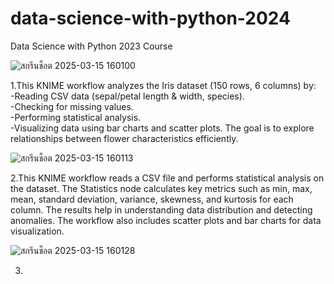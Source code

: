 # data-science-with-python-2024
Data Science with Python 2023 Course

![สกรีนช็อต 2025-03-15 160100](https://github.com/user-attachments/assets/48d52d70-e6a8-4faf-9a86-fddf0e004167)

1.This KNIME workflow analyzes the Iris dataset (150 rows, 6 columns) by:  
  -Reading CSV data (sepal/petal length & width, species).  
  -Checking for missing values.  
  -Performing statistical analysis.  
  -Visualizing data using bar charts and scatter plots.
  The goal is to explore relationships between flower characteristics efficiently.

![สกรีนช็อต 2025-03-15 160113](https://github.com/user-attachments/assets/6dcbedd2-897b-4b75-80e8-26ddbda2ef27)

2.This KNIME workflow reads a CSV file and performs statistical analysis on the dataset. The Statistics node calculates key metrics such as min, max, mean, standard deviation, variance, skewness, and kurtosis for each column. The results help in understanding data distribution and detecting anomalies. The workflow also includes scatter plots and bar charts for data visualization.

![สกรีนช็อต 2025-03-15 160128](https://github.com/user-attachments/assets/4b4bf819-42f9-44f2-bf86-2253cd6b93f4)

3.
